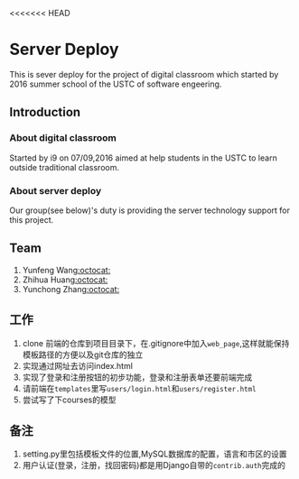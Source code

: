 <<<<<<< HEAD
# Server Deploy
This is sever deploy for the project of digital classroom which started by 2016 summer school of the USTC of software engeering.

## Introduction
### About digital classroom
Started by i9 on 07/09,2016 aimed at help students in the USTC to learn outside traditional classroom.

### About server deploy
Our group(see below)'s duty is providing the server technology support for this project.

## Team
1. Yunfeng Wang[:octocat:](https://github.com/vra)
2. Zhihua Huang[:octocat:](https://github.com/hzh8311)
3. Yunchong Zhang[:octocat:](https://github.com/Cobbyzhang)

## 工作
1. clone 前端的仓库到项目目录下，在.gitignore中加入`web_page`,这样就能保持模板路径的方便以及git仓库的独立
2. 实现通过网址去访问index.html
3. 实现了登录和注册按钮的初步功能，登录和注册表单还要前端完成
4. 请前端在`templates`里写`users/login.html`和`users/register.html`
5. 尝试写了下courses的模型

## 备注
1. setting.py里包括模板文件的位置,MySQL数据库的配置，语言和市区的设置
2. 用户认证(登录，注册，找回密码)都是用Django自带的`contrib.auth`完成的


